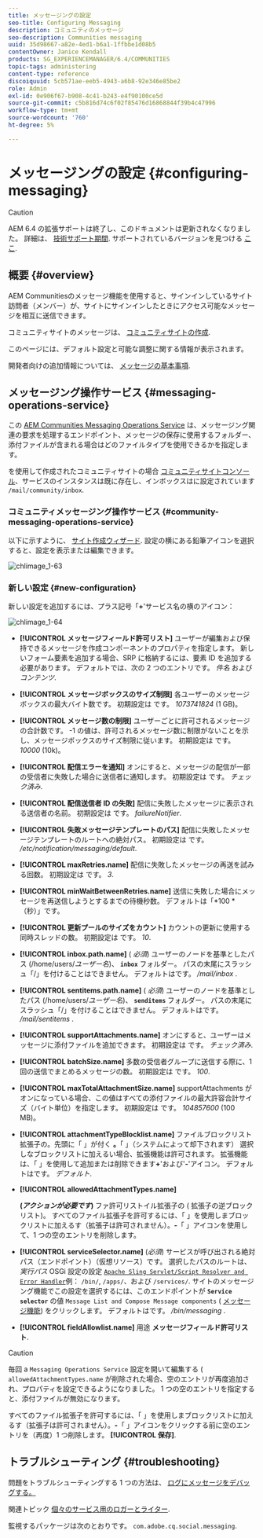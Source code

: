 ```yaml
---
title: メッセージングの設定
seo-title: Configuring Messaging
description: コミュニティのメッセージ
seo-description: Communities messaging
uuid: 35d98667-a82e-4ed1-b6a1-1ffbbe1d08b5
contentOwner: Janice Kendall
products: SG_EXPERIENCEMANAGER/6.4/COMMUNITIES
topic-tags: administering
content-type: reference
discoiquuid: 5cb571ae-eeb5-4943-a6b8-92e346e85be2
role: Admin
exl-id: 0e906f67-b908-4c41-b243-e4f90100ce5d
source-git-commit: c5b816d74c6f02f85476d16868844f39b4c47996
workflow-type: tm+mt
source-wordcount: '760'
ht-degree: 5%

---
```


# メッセージングの設定 {#configuring-messaging}

>[!CAUTION]
>
>AEM 6.4 の拡張サポートは終了し、このドキュメントは更新されなくなりました。 詳細は、 [技術サポート期間](https://helpx.adobe.com/jp/support/programs/eol-matrix.html). サポートされているバージョンを見つける [ここ](https://experienceleague.adobe.com/docs/?lang=ja).

## 概要 {#overview}

AEM Communitiesのメッセージ機能を使用すると、サインインしているサイト訪問者（メンバー）が、サイトにサインインしたときにアクセス可能なメッセージを相互に送信できます。

コミュニティサイトのメッセージは、 [コミュニティサイトの作成](sites-console.md).

このページには、デフォルト設定と可能な調整に関する情報が表示されます。

開発者向けの追加情報については、 [メッセージの基本事項](essentials-messaging.md).

## メッセージング操作サービス {#messaging-operations-service}

この [AEM Communities Messaging Operations Service](http://localhost:4502/system/console/configMgr/com.adobe.cq.social.messaging.client.endpoints.impl.MessagingOperationsServiceImpl) は、メッセージング関連の要求を処理するエンドポイント、メッセージの保存に使用するフォルダー、添付ファイルが含まれる場合はどのファイルタイプを使用できるかを指定します。

を使用して作成されたコミュニティサイトの場合 [コミュニティサイトコンソール](sites-console.md)、サービスのインスタンスは既に存在し、インボックスはに設定されています `/mail/community/inbox`.

### コミュニティメッセージング操作サービス {#community-messaging-operations-service}

以下に示すように、 [サイト作成ウィザード](sites-console.md). 設定の横にある鉛筆アイコンを選択すると、設定を表示または編集できます。

![chlimage_1-63](assets/chlimage_1-63.png)

### 新しい設定 {#new-configuration}

新しい設定を追加するには、プラス記号「**+**&#39;サービス名の横のアイコン：

![chlimage_1-64](assets/chlimage_1-64.png)

* **[!UICONTROL メッセージフィールド許可リスト]**
ユーザーが編集および保持できるメッセージを作成コンポーネントのプロパティを指定します。 新しいフォーム要素を追加する場合、SRP に格納するには、要素 ID を追加する必要があります。 デフォルトでは、次の 2 つのエントリです。 
*件名* および *コンテンツ*.

* **[!UICONTROL メッセージボックスのサイズ制限]**
各ユーザーのメッセージボックスの最大バイト数です。 初期設定は です。 
*1073741824* (1 GB)。

* **[!UICONTROL メッセージ数の制限]**
ユーザーごとに許可されるメッセージの合計数です。 -1 の値は、許可されるメッセージ数に制限がないことを示し、メッセージボックスのサイズ制限に従います。 初期設定は です。 
*10000* (10k)。

* **[!UICONTROL 配信エラーを通知]**
オンにすると、メッセージの配信が一部の受信者に失敗した場合に送信者に通知します。 初期設定は です。 
*チェック済み*.

* **[!UICONTROL 配信送信者 ID の失敗]**
配信に失敗したメッセージに表示される送信者の名前。 初期設定は です。 
*failureNotifier*.

* **[!UICONTROL 失敗メッセージテンプレートのパス]**
配信に失敗したメッセージテンプレートのルートへの絶対パス。 初期設定は です。 
*/etc/notification/messaging/default*.

* **[!UICONTROL maxRetries.name]**
配信に失敗したメッセージの再送を試みる回数。 初期設定は です。 
*3*.

* **[!UICONTROL minWaitBetweenRetries.name]**
送信に失敗した場合にメッセージを再送信しようとするまでの待機秒数。 デフォルトは「*100 *（秒）」です。

* **[!UICONTROL 更新プールのサイズをカウント]**
カウントの更新に使用する同時スレッドの数。 初期設定は です。 
*10*.

* **[!UICONTROL inbox.path.name]**
(
*必須*) ユーザーのノードを基準としたパス (/home/users/*ユーザー名*)、 **`inbox`** フォルダー。 パスの末尾にスラッシュ「/」を付けることはできません。 デフォルトはです。 */mail/inbox* .

* **[!UICONTROL sentitems.path.name]**
(
*必須*) ユーザーのノードを基準としたパス (/home/users/*ユーザー名*)、 **`senditems`** フォルダー。 パスの末尾にスラッシュ「/」を付けることはできません。 デフォルトはです。 */mail/sentitems* .

* **[!UICONTROL supportAttachments.name]**
オンにすると、ユーザーはメッセージに添付ファイルを追加できます。 初期設定は です。 
*チェック済み*.

* **[!UICONTROL batchSize.name]**
多数の受信者グループに送信する際に、1 回の送信でまとめるメッセージの数。 初期設定は です。 
*100*.

* **[!UICONTROL maxTotalAttachmentSize.name]**
supportAttachments がオンになっている場合、この値はすべての添付ファイルの最大許容合計サイズ（バイト単位）を指定します。 初期設定は です。 
*104857600* (100 MB)。

* **[!UICONTROL attachmentTypeBlocklist.name]**
ファイルブロックリスト拡張子の。先頭に「 」が付く
**。**「 」（システムによって却下されます） 選択しなブロックリストに加えるい場合、拡張機能は許可されます。 拡張機能は、「 」を使用して追加または削除できます&#x200B;**+**&#39;および&#39;**-**&#39;アイコン。 デフォルトはです。 *デフォルト*.

* **[!UICONTROL allowedAttachmentTypes.name]**

   **(*アクションが必要です*)** ファ許可リストイル拡張子の ( 拡張子の逆ブロックリスト)。 すべてのファイル拡張子を許可するには、「 」を使用しまブロックリストに加えるす（拡張子は許可されません）。**-**「 」アイコンを使用して、1 つの空のエントリを削除します。

* **[!UICONTROL serviceSelector.name]**
(*必須*) サービスが呼び出される絶対パス（エンドポイント）（仮想リソース）です。 選択したパスのルートは、 *実行パス* OSGi 設定の設定 [ `Apache Sling Servlet/Script Resolver and Error Handler`](http://localhost:4502/system/console/configMgr/org.apache.sling.servlets.resolver.SlingServletResolver)例： `/bin/`, `/apps/`、および `/services/`. サイトのメッセージング機能でこの設定を選択するには、このエンドポイントが **`Service selector`** の値 `Message List and Compose Message components` ( [メッセージ機能](configure-messaging.md)) をクリックします。 デフォルトはです。 */bin/messaging* .

* **[!UICONTROL fieldAllowlist.name]**
用途 
**メッセージフィールド許可リスト**.

>[!CAUTION]
>
>毎回 a `Messaging Operations Service` 設定を開いて編集する ( `allowedAttachmentTypes.name` が削除された場合、空のエントリが再度追加され、プロパティを設定できるようになりました。 1 つの空のエントリを指定すると、添付ファイルが無効になります。
>
>すべてのファイル拡張子を許可するには、「 」を使用しまブロックリストに加えるす（拡張子は許可されません）。**-**「 」アイコンをクリックする前に空のエントリを（再度）1 つ削除します。 **[!UICONTROL 保存]**.

## トラブルシューティング {#troubleshooting}

問題をトラブルシューティングする 1 つの方法は、 [ログにメッセージをデバッグする。](../../help/sites-administering/troubleshooting.md)

関連トピック [個々のサービス用のロガーとライター](../../help/sites-deploying/configure-logging.md#loggers-and-writers-for-individual-services).

監視するパッケージは次のとおりです。 `com.adobe.cq.social.messaging`.
